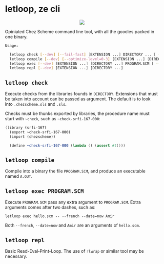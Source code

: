 # letloop, ze cli

<div align=center>
  <img src="https://raw.githubusercontent.com/letloop/letloop-cli/main/letloop-logo.png" />
</div>

Opiniated Chez Scheme command line tool, with all the goodies packed in one binary.

```sh
Usage:

  letloop check [--dev] [--fail-fast] [EXTENSION ...] DIRECTORY ... [ -- LIBRARY-OR-PROCEDURE ...]
  letloop compile [--dev] [--optimize-level=0-3] [EXTENSION ...] [DIRECTORY ...] PROGRAM.SCM A.OUT
  letloop exec [--dev] [EXTENSION ...] [DIRECTORY ...] PROGRAM.SCM [ -- ARGUMENT ...]
  letloop repl [--dev] [EXTENSION ...] [DIRECTORY ...]
```

## `letloop check`

Execute checks from the libraries founds in `DIRECTORY`. Extensions
that must be taken into account can be passed as argument. The default
is to look into `.chezscheme.sls` and `.sls`.

Checks must be thunks exported by libraries, the procedure name must
start with `~check`, such as `~check-srfi-167-000`:

```scheme
(library (srfi-167)
  (export ~check-srfi-167-000)
  (import (chezscheme))

  (define ~check-srfi-167-000 (lambda () (assert #t))))
```

## `letloop compile`

Compile into a binary the file `PROGRAM.SCM`, and produce an
executable named `A.OUT`.

## `letloop exec PROGRAM.SCM`

Execute `PROGRAM.SCM` pass any extra argument to `PROGRAM.SCM`. Extra
arguments comes after two dashes, such as:

```
letloop exec hello.scm -- --french --date=now Amir
```

Both `--french`, `--date=now` and `Amir` are an arguments of `hello.scm`.

## `letloop repl`

Basic Read-Eval-Print-Loop. The use of `rlwrap` or similar tool may be
necessary.